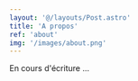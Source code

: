 ```yaml
---
layout: '@/layouts/Post.astro'
title: 'A propos'
ref: 'about'
img: '/images/about.png'
---
```


En cours d'écriture ...
